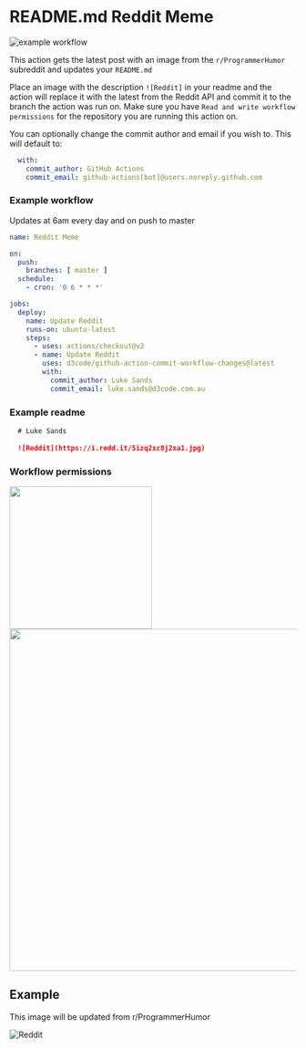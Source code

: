 # README.md Reddit Meme

![example workflow](https://github.com/d3code/github-action-commit-workflow-changes/actions/workflows/action.yaml/badge.svg)

This action gets the latest post with an image from the `r/ProgrammerHumor` subreddit and updates your `README.md`

Place an image with the description `![Reddit]` in your readme and the action will replace it with the latest from the Reddit API and commit it to the branch the action was run on. Make sure you have `Read and write workflow permissions` for the repository you are running this action on.

You can optionally change the commit author and email if you wish to. This will default to:
```yaml
  with:
    commit_author: GitHub Actions
    commit_email: github-actions[bot]@users.noreply.github.com
```

### Example workflow

Updates at 6am every day and on push to master

```yaml
name: Reddit Meme

on:
  push:
    branches: [ master ]
  schedule:
    - cron: '0 6 * * *'

jobs:
  deploy:
    name: Update Reddit
    runs-on: ubuntu-latest
    steps:
      - uses: actions/checkout@v2
      - name: Update Reddit
        uses: d3code/github-action-commit-workflow-changes@latest
        with:
          commit_author: Luke Sands
          commit_email: luke.sands@d3code.com.au

```

### Example readme

```md
  # Luke Sands
  
  ![Reddit](https://i.redd.it/5izq2xc8j2xa1.jpg)
```

### Workflow permissions

<img src="https://github.com/d3code/github-action-readme-reddit-meme/raw/master/images/menu.png" width="250">

<img src="https://github.com/d3code/github-action-readme-reddit-meme/raw/master/images/setting.png" width="600">

## Example

This image will be updated from r/ProgrammerHumor

![Reddit](https://i.redd.it/5izq2xc8j2xa1.jpg)
